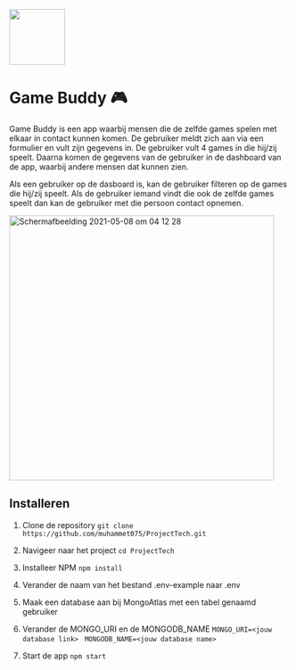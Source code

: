 <img src="https://user-images.githubusercontent.com/34505894/117519819-99384b00-afa5-11eb-975a-19932dbe1c1b.png" height="100" />


# Game Buddy 🎮

Game Buddy is een app waarbij mensen die de zelfde games spelen met elkaar in contact kunnen komen. De gebruiker meldt zich aan via een formulier en vult zijn gegevens in. De gebruiker vult 4 games in die hij/zij speelt. Daarna komen de gegevens van de gebruiker in de dashboard van de app, waarbij andere mensen dat kunnen zien.

Als een gebruiker op de dasboard is, kan de gebruiker filteren op de games die hij/zij speelt. Als de gebruiker iemand vindt die ook de zelfde games speelt dan kan de gebruiker met die persoon contact opnemen.

<img width="475" alt="Schermafbeelding 2021-05-08 om 04 12 28" src="https://user-images.githubusercontent.com/34505894/117522436-abb98100-afb3-11eb-9aa3-f952b2ab07bb.png">


## Installeren
1. Clone de repository 
```git clone https://github.com/muhammet075/ProjectTech.git```

2. Navigeer naar het project
```cd ProjectTech```

3. Installeer NPM
```npm install```

4. Verander de naam van het bestand .env-example naar .env

5. Maak een database aan bij MongoAtlas met een tabel genaamd gebruiker

6. Verander de MONGO_URI en de MONGODB_NAME
```MONGO_URI=<jouw database link>```
``` MONGODB_NAME=<jouw database name>```

7. Start de app
```npm start```

